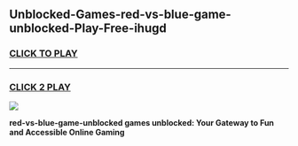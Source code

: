 
## Unblocked-Games-red-vs-blue-game-unblocked-Play-Free-ihugd
<h3>
<a href="https://premium76.site?title=red-vs-blue-game-unblocked&ref=09A">CLICK TO PLAY</a></h3>
<hr>

<h3>
<a href="https://premium76.site?title=red-vs-blue-game-unblocked&ref=09A">CLICK 2 PLAY</a>
  
</h3>

<a href="https://premium76.site?title=red-vs-blue-game-unblocked&ref=09A"><img src="https://clearcache.store/games.png"></a>


**red-vs-blue-game-unblocked games unblocked: Your Gateway to Fun and Accessible Online Gaming**
